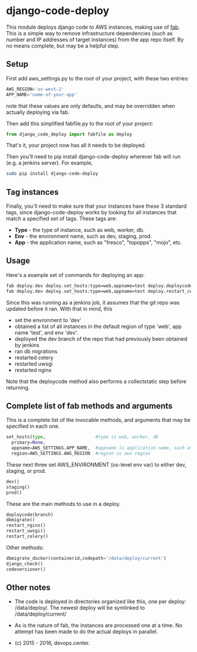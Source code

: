# django-code-deploy
This module deploys django code to AWS instances, making use of [fab](http://docs.fabfile.org). This is a simple way to remove infrastructure dependencies (such as number and IP addresses of target instances) from the app repo itself. By no means complete, but may be a helpful step.

## Setup
First add aws_settings.py to the root of your project, with these two entries:
```python
AWS_REGION='us-west-2'
APP_NAME='name-of-your-app'
```
note that these values are only defaults, and may be overridden when actually deploying via fab.

Then add this simplified fabfile.py to the root of your project:
```python
from django_code_deploy import fabfile as deploy
```

That's it, your project now has all it needs to be deployed.

Then you'll need to pip install django-code-deploy wherever fab will run (e.g. a jenkins server). For example,
```bash
sudo pip install django-code-deploy
```
## Tag instances
Finally, you'll need to make sure that your instances have these 3 standard tags, since django-code-deploy works by looking for all instances that match a specified set of tags. These tags are:
* **Type** - the type of instance, such as web, worker, db.
* **Env** - the environment name, such as dev, staging, prod.
* **App** - the application name, such as "fresco", "topopps", "mojo", etc.

## Usage
Here's a example set of commands for deploying an app:
```bash
fab deploy.dev deploy.set_hosts:type=web,appname=test deploy.deploycode:branch=dev deploy.dbmigrate
fab deploy.dev deploy.set_hosts:type=web,appname=test deploy.restart_celery deploy.restart_uwsgi deploy.restart_nginx
```
Since this was running as a jenkins job, it assumes that the git repo was updated before it ran. With that in mind, this 
* set the envronment to 'dev'
* obtained a list of all instances in the default region of type 'web', app name 'test', and env 'dev'.
* deployed the dev branch of the repo that had previously been obtained by jenkins
* ran db migrations
* restarted celery
* restarted uwsgi
* restarted nginx

Note that the deploycode method also performs a collectstatic step before returning.
## Complete list of fab methods and arguments
This is a complete list of the invocable methods, and arguments that may be specified in each one.
```python
set_hosts(type,                   #type is web, worker, db
  primary=None,
  appname=AWS_SETTINGS.APP_NAME,  #appname is application name, such as "fresco", "topopps", "mojo", etc.
  region=AWS_SETTINGS.AWS_REGION  #region is aws region
```
These next three set AWS_ENVIRONMENT (os-level env var) to either dev, staging, or prod.
```python
dev()
staging()
prod()
```
These are the main methods to use in a deploy.
```python
deploycode(branch)
dbmigrate()
restart_nginx()
restart_uwsgi()
restart_celery()
```
Other methods:
```python
dbmigrate_docker(containerid,codepath='/data/deploy/current')
django_check()
codeversioner()
```

## Other notes
* The code is deployed in directories organized like this, one per deploy: /data/deploy/<date>. The newest deploy will be symlinked to /data/deploy/current/
* As is the nature of fab, the instances are processed one at a time. No attempt has been made to do the actual deploys in parallel.

* (c) 2015 - 2016, devops.center.